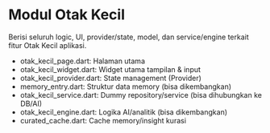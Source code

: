 # Modul Otak Kecil

Berisi seluruh logic, UI, provider/state, model, dan service/engine terkait fitur Otak Kecil aplikasi.
- otak_kecil_page.dart: Halaman utama
- otak_kecil_widget.dart: Widget utama tampilan & input
- otak_kecil_provider.dart: State management (Provider)
- memory_entry.dart: Struktur data memory (bisa dikembangkan)
- otak_kecil_service.dart: Dummy repository/service (bisa dihubungkan ke DB/AI)
- otak_kecil_engine.dart: Logika AI/analitik (bisa dikembangkan)
- curated_cache.dart: Cache memory/insight kurasi
